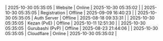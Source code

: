 | 2025-10-30 05:35:05 | Website | Online | 2025-10-30 05:35:02 |
| 2025-10-30 05:35:05 | Registration | Offline | 2025-09-09 16:40:23 |
| 2025-10-30 05:35:05 | Auth Server | Offline | 2025-08-18 09:33:31 |
| 2025-10-30 05:35:05 | Kezan (PvE) | Offline | 2025-10-11 12:51:30 |
| 2025-10-30 05:35:05 | Gurubashi (PvP) | Offline | 2025-08-23 21:44:06 |
| 2025-10-30 05:35:05 | Cloudflare | Online | 2025-10-30 05:35:02 |
